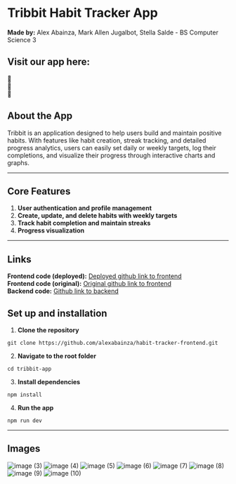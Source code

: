 # Tribbit Habit Tracker App

**Made by:** Alex Abainza, Mark Allen Jugalbot, Stella Salde - BS Computer Science 3

## Visit our app here:
🐸 [](tribbit-app.vercel.app)
<br/>
🐸 [](tribbit-app.vercel.app)
<br/>
🐸 [](tribbit-app.vercel.app)
<br/>

## About the App

Tribbit is an application designed to help users build and maintain positive habits. With features like habit creation, streak tracking, and detailed progress analytics, users can easily set daily or weekly targets, log their completions, and visualize their progress through interactive charts and graphs.

<hr/>

## Core Features

1. **User authentication and profile management**
2. **Create, update, and delete habits with weekly targets**
3. **Track habit completion and maintain streaks**
4. **Progress visualization**
<hr/>

## Links

**Frontend code (deployed):** [Deployed github link to frontend](https://github.com/jbotmallen/tribbit-app)
<br/>
**Frontend code (original):** [Original github link to frontend](https://github.com/alexabainza/habit-tracker-frontend)
<br/>
**Backend code:** [Github link to backend](https://github.com/jbotmallen/tribbit-api)

## Set up and installation

1. **Clone the repository**

```
git clone https://github.com/alexabainza/habit-tracker-frontend.git
```

2. **Navigate to the root folder**

```
cd tribbit-app
```

3. **Install dependencies**

```
npm install
```

4. **Run the app**

```
npm run dev
```

<hr/>

## Images

![image (3)](https://github.com/user-attachments/assets/64dc3acb-f3c3-4bc4-812b-64abea7fcdbc)
![image (4)](https://github.com/user-attachments/assets/3117cb83-5f60-4302-ba5a-8c2c9a239df5)
![image (5)](https://github.com/user-attachments/assets/317aa49c-f131-4fdf-82ca-db969131f9cb)
![image (6)](https://github.com/user-attachments/assets/e943522d-1b79-4248-b9fa-77921433d9a1)
![image (7)](https://github.com/user-attachments/assets/936826d5-b5e6-441a-a278-83680770936d)
![image (8)](https://github.com/user-attachments/assets/fb2fabeb-0b34-4778-a162-7b4e44c5a2ac)
![image (9)](https://github.com/user-attachments/assets/3d3bfd4c-14f1-4d35-9da6-d69bbabc18ff)
![image (10)](https://github.com/user-attachments/assets/d2c0ae9a-6cf2-43ad-8020-e8787125d643)
